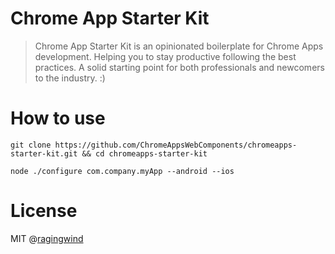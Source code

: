 # Chrome App Starter Kit

> Chrome App Starter Kit is an opinionated boilerplate for Chrome Apps development. Helping you to stay productive following the best practices. A solid starting point for both professionals and newcomers to the industry. :)

# How to use

```
git clone https://github.com/ChromeAppsWebComponents/chromeapps-starter-kit.git && cd chromeapps-starter-kit

node ./configure com.company.myApp --android --ios
```

# License

MIT @[ragingwind](http://ragingwind.me)
